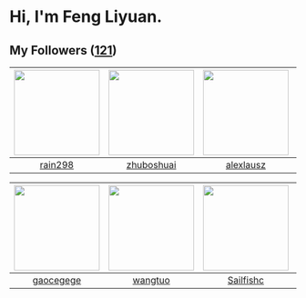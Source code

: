 # Hi, I'm Feng Liyuan.

## My Followers ([121](https://github.com/SunRunAway?tab=followers))

| <img src="https://avatars.githubusercontent.com/u/20725525?v=4" width="150" height="150" /> | <img src="https://avatars.githubusercontent.com/u/10694566?v=4" width="150" height="150" /> | <img src="https://avatars.githubusercontent.com/u/32123947?v=4" width="150" height="150" /> | <img src="https://avatars.githubusercontent.com/u/5670704?v=4" width="150" height="150" /> |
| :-----------------------------------------------------------------------------------------: | :-----------------------------------------------------------------------------------------: | :-----------------------------------------------------------------------------------------: | :----------------------------------------------------------------------------------------: |
|                            [rain298](https://github.com/rain298)                            |                         [zhuboshuai](https://github.com/zhuboshuai)                         |                          [alexlausz](https://github.com/alexlausz)                          |                            [saukymo](https://github.com/saukymo)                           |

| <img src="https://avatars.githubusercontent.com/u/5100735?v=4" width="150" height="150" /> | <img src="https://avatars.githubusercontent.com/u/1171686?v=4" width="150" height="150" /> | <img src="https://avatars.githubusercontent.com/u/13750989?v=4" width="150" height="150" /> | <img src="https://avatars.githubusercontent.com/u/2173670?v=4" width="150" height="150" /> |
| :----------------------------------------------------------------------------------------: | :----------------------------------------------------------------------------------------: | :-----------------------------------------------------------------------------------------: | :----------------------------------------------------------------------------------------: |
|                          [gaocegege](https://github.com/gaocegege)                         |                            [wangtuo](https://github.com/wangtuo)                           |                          [Sailfishc](https://github.com/Sailfishc)                          |                         [wonderflow](https://github.com/wonderflow)                        |